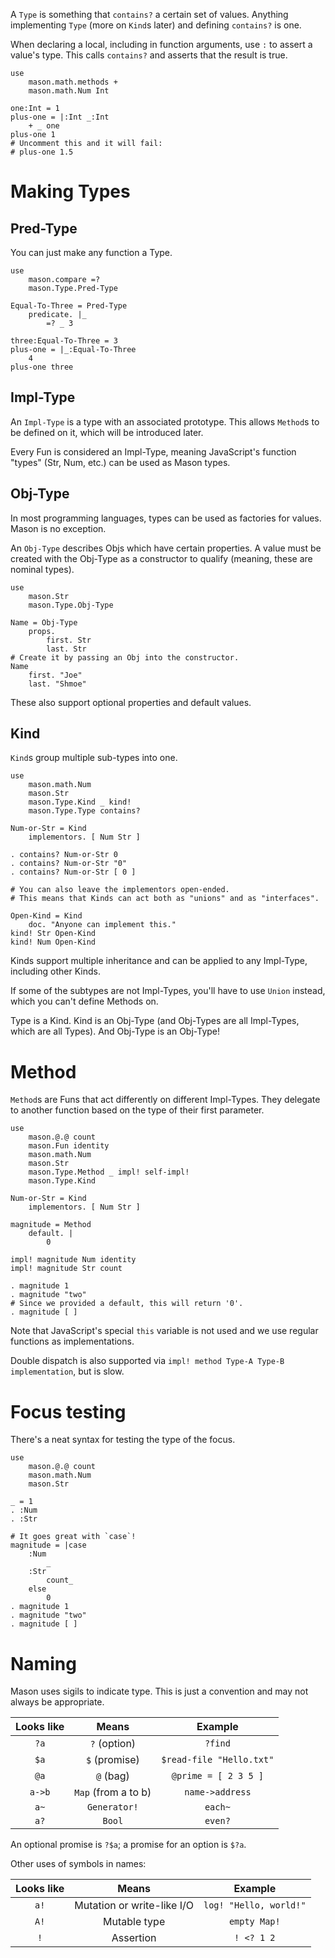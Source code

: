 A `Type` is something that `contains?` a certain set of values.
Anything implementing `Type` (more on `Kind`s later) and defining `contains?` is one.

When declaring a local, including in function arguments, use `:` to assert a value's type. This calls `contains?` and asserts that the result is true.

	use
		mason.math.methods +
		mason.math.Num Int

	one:Int = 1
	plus-one = |:Int _:Int
		+ _ one
	plus-one 1
	# Uncomment this and it will fail:
	# plus-one 1.5


# Making Types

## Pred-Type

You can just make any function a Type.

	use
		mason.compare =?
		mason.Type.Pred-Type

	Equal-To-Three = Pred-Type
		predicate. |_
			=? _ 3

	three:Equal-To-Three = 3
	plus-one = |_:Equal-To-Three
		4
	plus-one three


## Impl-Type

An `Impl-Type` is a type with an associated prototype.
This allows `Method`s to be defined on it, which will be introduced later.

Every Fun is considered an Impl-Type, meaning JavaScript's function "types" (Str, Num, etc.) can be used as Mason types.


## Obj-Type

In most programming languages, types can be used as factories for values.
Mason is no exception.

An `Obj-Type` describes Objs which have certain properties.
A value must be created with the Obj-Type as a constructor to qualify (meaning, these are nominal types).

	use
		mason.Str
		mason.Type.Obj-Type

	Name = Obj-Type
		props.
			first. Str
			last. Str
	# Create it by passing an Obj into the constructor.
	Name
		first. "Joe"
		last. "Shmoe"

These also support optional properties and default values.


## Kind

`Kind`s group multiple sub-types into one.

	use
		mason.math.Num
		mason.Str
		mason.Type.Kind _ kind!
		mason.Type.Type contains?

	Num-or-Str = Kind
		implementors. [ Num Str ]

	. contains? Num-or-Str 0
	. contains? Num-or-Str "0"
	. contains? Num-or-Str [ 0 ]

	# You can also leave the implementors open-ended.
	# This means that Kinds can act both as "unions" and as "interfaces".

	Open-Kind = Kind
		doc. "Anyone can implement this."
	kind! Str Open-Kind
	kind! Num Open-Kind

Kinds support multiple inheritance and can be applied to any Impl-Type, including other Kinds.

If some of the subtypes are not Impl-Types, you'll have to use `Union` instead, which you can't define Methods on.

Type is a Kind.
Kind is an Obj-Type (and Obj-Types are all Impl-Types, which are all Types).
And Obj-Type is an Obj-Type!


# Method

`Method`s are Funs that act differently on different Impl-Types.
They delegate to another function based on the type of their first parameter.

	use
		mason.@.@ count
		mason.Fun identity
		mason.math.Num
		mason.Str
		mason.Type.Method _ impl! self-impl!
		mason.Type.Kind

	Num-or-Str = Kind
		implementors. [ Num Str ]

	magnitude = Method
		default. |
			0

	impl! magnitude Num identity
	impl! magnitude Str count

	. magnitude 1
	. magnitude "two"
	# Since we provided a default, this will return '0'.
	. magnitude [ ]

Note that JavaScript's special `this` variable is not used and we use regular functions as implementations.

Double dispatch is also supported via `impl! method Type-A Type-B implementation`, but is slow.


# Focus testing

There's a neat syntax for testing the type of the focus.

	use
		mason.@.@ count
		mason.math.Num
		mason.Str

	_ = 1
	. :Num
	. :Str

	# It goes great with `case`!
	magnitude = |case
		:Num
			_
		:Str
			count_
		else
			0
	. magnitude 1
	. magnitude "two"
	. magnitude [ ]


# Naming

Mason uses sigils to indicate type.
This is just a convention and may not always be appropriate.

Looks like | Means | Example
:-: | :-: | :-:
`?a` | `?` (option) | `?find`
`$a` | `$` (promise) | `$read-file "Hello.txt"`
`@a` | `@` (bag) | `@prime = [ 2 3 5 ]`
`a->b` | `Map` (from a to b) | `name->address`
`a~` | `Generator!` | `each~`
`a?` | `Bool` | `even?`

An optional promise is `?$a`; a promise for an option is `$?a`.



Other uses of symbols in names:

Looks like | Means | Example
:-: | :-: | :-:
`a!` | Mutation or write-like I/O | `log! "Hello, world!"`
`A!` | Mutable type | `empty Map!`
`!` | Assertion | `! <? 1 2`

